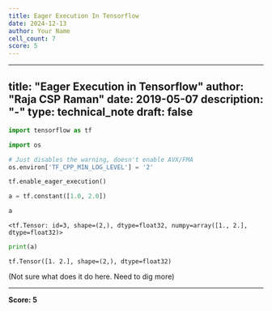 ```yaml
---
title: Eager Execution In Tensorflow
date: 2024-12-13
author: Your Name
cell_count: 7
score: 5
---
```


---
title: "Eager Execution in Tensorflow"
author: "Raja CSP Raman"
date: 2019-05-07
description: "-"
type: technical_note
draft: false
---

```python
import tensorflow as tf

import os

# Just disables the warning, doesn't enable AVX/FMA
os.environ['TF_CPP_MIN_LOG_LEVEL'] = '2'
```


```python
tf.enable_eager_execution()
```


```python
a = tf.constant([1.0, 2.0])
```


```python
a
```




    <tf.Tensor: id=3, shape=(2,), dtype=float32, numpy=array([1., 2.], dtype=float32)>




```python
print(a)
```

    tf.Tensor([1. 2.], shape=(2,), dtype=float32)


(Not sure what does it do here. Need to dig more)


---
**Score: 5**